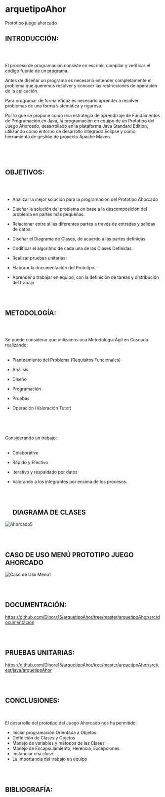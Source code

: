 # arquetipoAhor
Prototipo juego ahorcado


<h2 CENTER BOLD>INTRODUCCIÓN: </H2 CENTER BOLD>
<BR>
  <BR>
 

El proceso de programación consiste en escribir, compilar y verificar el código fuente de un programa. 

Antes de diseñar un programa es necesario entender completamente el problema que queremos resolver y conocer las restricciones de operación de la aplicación. 

Para programar de forma eficaz es necesario aprender a resolver problemas de una forma sistemática y rigurosa. 

Por lo que se propone como una estrategia de aprendizaje de Fundamentos de Programación en Java, la programación en equipo de un Prototipo del Juego Ahorcado, desarrollado en la plataforma Java Standard Edition, utilizando como entorno de desarrollo integrado Eclipse y como herramienta de gestión de proyecto Apache Maven. 

 <BR>
  <BR>
    <BR>

<H2 CENTER BOLD> OBJETIVOS: </H2 CENTER BOLD>
<BR>
  <BR>
 

- Analizar la mejor solución para la programación del Prototipo Ahorcado 

- Diseñar la solución del problema en base a la descomposición del problema en partes más pequeñas. 

- Relacionar entre sí las diferentes partes a través de entradas y salidas de datos. 

- Diseñar el Diagrama de Clases, de acuerdo a las partes definidas. 

- Codificar el algoritmo de cada una de las Clases Definidas. 

- Realizar pruebas unitarias  

- Elaborar la documentación del Prototipo. 

- Aprender a trabajar en equipo, con la definición de tareas y distribución del trabajo. 
<BR>
  <BR>
 

<H2 CENTER BOLD>METODOLOGÍA:</H2 CENTER BOLD>
<BR>
  <BR>

 

Se puede considerar que utilizamos una Metodología Ágil en Cascada realizando: 
<BR>
 <BR>

- Planteamiento del Problema (Requisitos Funcionales) 

- Análisis 

- Diseño 

- Programación 

- Pruebas 

- Operación (Valoración Tutor) 
<BR>
  <BR>
 <BR>

 

Considerando un trabajo: 
<BR>
<BR>
- Colaborativo 

- Rápido y Efectivo 

- Iterativo y respaldado por datos 

- Valorando a los integrantes por encima de los procesos. 
  
  <br>
  <br>
  <h2 BOLD>DIAGRAMA DE CLASES</H2 BOLD>
  
  
 ![Ahorcado5](https://user-images.githubusercontent.com/108556884/232639236-66ca06df-0aa4-4eca-a865-86ea9da279ec.png)
 
  <br>
  <br>
  <H2 BOLD>CASO DE USO MENÚ PROTOTIPO JUEGO AHORCADO</H2 BOLD>
  
  
  
  ![Caso de Uso Menu1](https://user-images.githubusercontent.com/108556884/232643689-78949944-43c9-453f-ab90-deac9e4e4217.png)
  
  
  
  
   <br>
  <br>
  <H2 BOLD>DOCUMENTACIÓN:</H2 BOLD>
  
  
  
  https://github.com/Dinora15/arquetipoAhor/tree/master/arquetipoAhor/src/documentacion
  
  
  
  <br>
  <br>
  <H2 BOLD>PRUEBAS UNITARIAS:</H2 BOLD>
  
  
  https://github.com/Dinora15/arquetipoAhor/tree/master/arquetipoAhor/src/test/java/arquetipoAhor
  
  <br>
  <br>
  <H2 BOLD>CONCLUSIONES:</H2 BOLD>
  
  <BR>
  <BR>
  El desarrollo del prototipo del Juego Ahorcado nos ha permitido:
  
  - Iniciar programación Orientada a Objetos
  - Definición de Clases y Objetos
  - Manejo de variables y métodos de las Clases
  - Manejo de Encapsulamiento, Herencia, Excepciones
  - Instanciar una clase
  - La importancia del trabajo en equipo
  
  
  <br>
  <br>
  <H2 BOLD>BIBLIOGRAFÍA:</H2 BOLD>
  
  <BR>
  <BR>
  
  
  
  
  

 
  
   
    
    
    
    

